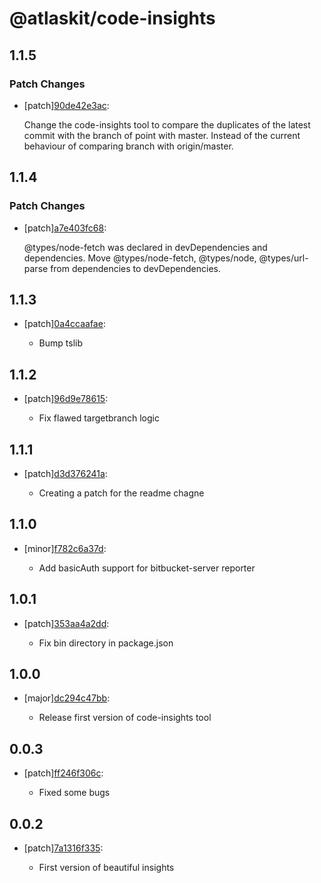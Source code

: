 # @atlaskit/code-insights

## 1.1.5

### Patch Changes

- [patch][90de42e3ac](https://bitbucket.org/atlassian/atlaskit-mk-2/commits/90de42e3ac):

  Change the code-insights tool to compare the duplicates of the latest commit with the branch of point with master. Instead of the current behaviour of comparing branch with origin/master.

## 1.1.4

### Patch Changes

- [patch][a7e403fc68](https://bitbucket.org/atlassian/atlaskit-mk-2/commits/a7e403fc68):

  @types/node-fetch was declared in devDependencies and dependencies. Move @types/node-fetch, @types/node, @types/url-parse from dependencies to devDependencies.

## 1.1.3

- [patch][0a4ccaafae](https://bitbucket.org/atlassian/atlaskit-mk-2/commits/0a4ccaafae):

  - Bump tslib

## 1.1.2

- [patch][96d9e78615](https://bitbucket.org/atlassian/atlaskit-mk-2/commits/96d9e78615):

  - Fix flawed targetbranch logic

## 1.1.1

- [patch][d3d376241a](https://bitbucket.org/atlassian/atlaskit-mk-2/commits/d3d376241a):

  - Creating a patch for the readme chagne

## 1.1.0

- [minor][f782c6a37d](https://bitbucket.org/atlassian/atlaskit-mk-2/commits/f782c6a37d):

  - Add basicAuth support for bitbucket-server reporter

## 1.0.1

- [patch][353aa4a2dd](https://bitbucket.org/atlassian/atlaskit-mk-2/commits/353aa4a2dd):

  - Fix bin directory in package.json

## 1.0.0

- [major][dc294c47bb](https://bitbucket.org/atlassian/atlaskit-mk-2/commits/dc294c47bb):

  - Release first version of code-insights tool

## 0.0.3

- [patch][ff246f306c](https://bitbucket.org/atlassian/atlaskit-mk-2/commits/ff246f306c):

  - Fixed some bugs

## 0.0.2

- [patch][7a1316f335](https://bitbucket.org/atlassian/atlaskit-mk-2/commits/7a1316f335):

  - First version of beautiful insights
